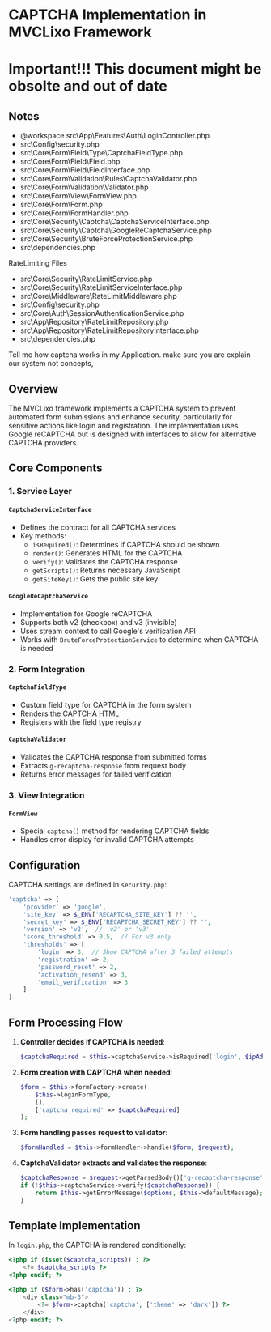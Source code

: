 # CAPTCHA Implementation in MVCLixo Framework
# Important!!! This document might be obsolte and out of date
## Notes
- @workspace src\App\Features\Auth\LoginController.php
- src\Config\security.php
- src\Core\Form\Field\Type\CaptchaFieldType.php
- src\Core\Form\Field\Field.php
- src\Core\Form\Field\FieldInterface.php
- src\Core\Form\Validation\Rules\CaptchaValidator.php
- src\Core\Form\Validation\Validator.php
- src\Core\Form\View\FormView.php
- src\Core\Form\Form.php
- src\Core\Form\FormHandler.php
- src\Core\Security\Captcha\CaptchaServiceInterface.php
- src\Core\Security\Captcha\GoogleReCaptchaService.php
- src\Core\Security\BruteForceProtectionService.php
- src\dependencies.php

RateLimiting Files
- src\Core\Security\RateLimitService.php
- src\Core\Security\RateLimitServiceInterface.php
- src\Core\Middleware\RateLimitMiddleware.php
- src\Config\security.php
- src\Core\Auth\SessionAuthenticationService.php
- src\App\Repository\RateLimitRepository.php
- src\App\Repository\RateLimitRepositoryInterface.php
- src\dependencies.php

Tell me how captcha works in my Application. make sure you are explain our system not concepts,



## Overview

The MVCLixo framework implements a CAPTCHA system to prevent automated form submissions and enhance security, particularly for sensitive actions like login and registration. The implementation uses Google reCAPTCHA but is designed with interfaces to allow for alternative CAPTCHA providers.

## Core Components

### 1. Service Layer

#### `CaptchaServiceInterface`
- Defines the contract for all CAPTCHA services
- Key methods:
  - `isRequired()`: Determines if CAPTCHA should be shown
  - `render()`: Generates HTML for the CAPTCHA
  - `verify()`: Validates the CAPTCHA response
  - `getScripts()`: Returns necessary JavaScript
  - `getSiteKey()`: Gets the public site key

#### `GoogleReCaptchaService`
- Implementation for Google reCAPTCHA
- Supports both v2 (checkbox) and v3 (invisible)
- Uses stream context to call Google's verification API
- Works with `BruteForceProtectionService` to determine when CAPTCHA is needed

### 2. Form Integration

#### `CaptchaFieldType`
- Custom field type for CAPTCHA in the form system
- Renders the CAPTCHA HTML
- Registers with the field type registry

#### `CaptchaValidator`
- Validates the CAPTCHA response from submitted forms
- Extracts `g-recaptcha-response` from request body
- Returns error messages for failed verification

### 3. View Integration

#### `FormView`
- Special `captcha()` method for rendering CAPTCHA fields
- Handles error display for invalid CAPTCHA attempts

## Configuration

CAPTCHA settings are defined in `security.php`:

```php
'captcha' => [
    'provider' => 'google',
    'site_key' => $_ENV['RECAPTCHA_SITE_KEY'] ?? '',
    'secret_key' => $_ENV['RECAPTCHA_SECRET_KEY'] ?? '',
    'version' => 'v2',  // 'v2' or 'v3'
    'score_threshold' => 0.5,  // For v3 only
    'thresholds' => [
        'login' => 3,  // Show CAPTCHA after 3 failed attempts
        'registration' => 2,
        'password_reset' => 2,
        'activation_resend' => 3,
        'email_verification' => 3
    ]
]
```

## Form Processing Flow

1. **Controller decides if CAPTCHA is needed**:
   ```php
   $captchaRequired = $this->captchaService->isRequired('login', $ipAddress);
   ```

2. **Form creation with CAPTCHA when needed**:
   ```php
   $form = $this->formFactory->create(
       $this->loginFormType,
       [], 
       ['captcha_required' => $captchaRequired]
   );
   ```

3. **Form handling passes request to validator**:
   ```php
   $formHandled = $this->formHandler->handle($form, $request);
   ```

4. **CaptchaValidator extracts and validates the response**:
   ```php
   $captchaResponse = $request->getParsedBody()['g-recaptcha-response'] ?? '';
   if (!$this->captchaService->verify($captchaResponse)) {
       return $this->getErrorMessage($options, $this->defaultMessage);
   }
   ```

## Template Implementation

In `login.php`, the CAPTCHA is rendered conditionally:

```php
<?php if (isset($captcha_scripts)) : ?>
    <?= $captcha_scripts ?>
<?php endif; ?>

<?php if ($form->has('captcha')) : ?>
    <div class="mb-3">
        <?= $form->captcha('captcha', ['theme' => 'dark']) ?>
    </div>
<?php endif; ?>
```
